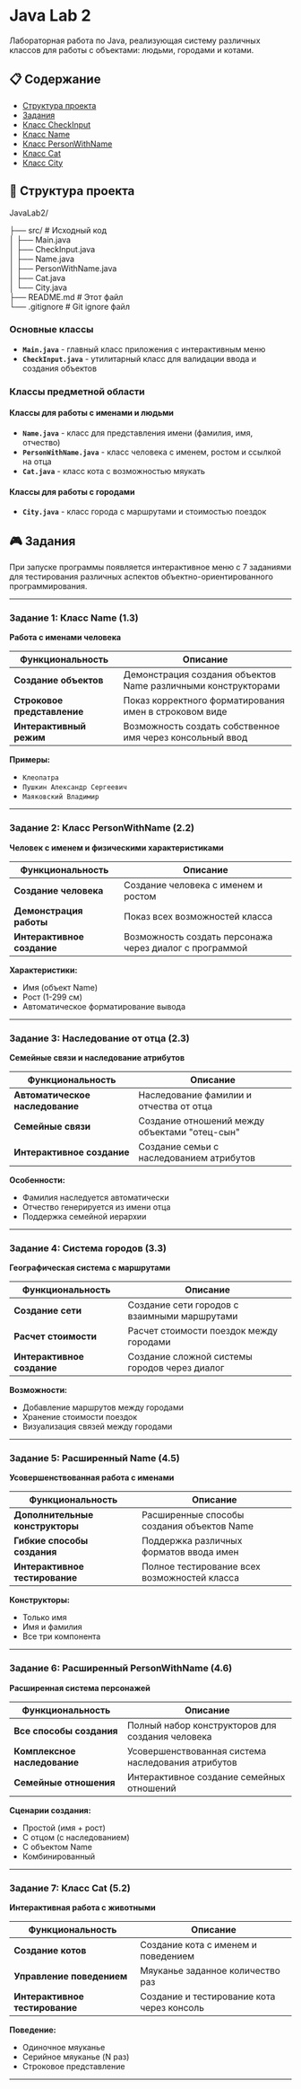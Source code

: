 # Java Lab 2

Лабораторная работа по Java, реализующая систему различных классов для работы с объектами: людьми, городами и котами.

## 📋 Содержание

- [Структура проекта](#структура-проекта)
- [Задания](#задания)
- [Класс CheckInput](#Класс-CheckInput)
- [Класс Name](#Класс-Name)
- [Класс PersonWithName](#Класс-PersonWithName)
- [Класс Cat](#Класс-Cat)
- [Класс City](#Класс-City)

## 📁 Структура проекта

JavaLab2/

├── src/ # Исходный код  
│ ├── Main.java  
│ ├── CheckInput.java  
│ ├── Name.java  
│ ├── PersonWithName.java  
│ ├── Cat.java  
│ └── City.java  
├── README.md # Этот файл  
└── .gitignore # Git ignore файл  

### Основные классы

- **`Main.java`** - главный класс приложения с интерактивным меню
- **`CheckInput.java`** - утилитарный класс для валидации ввода и создания объектов

### Классы предметной области

#### Классы для работы с именами и людьми
- **`Name.java`** - класс для представления имени (фамилия, имя, отчество)
- **`PersonWithName.java`** - класс человека с именем, ростом и ссылкой на отца
- **`Cat.java`** - класс кота с возможностью мяукать

#### Классы для работы с городами
- **`City.java`** - класс города с маршрутами и стоимостью поездок


## 🎮 Задания

При запуске программы появляется интерактивное меню с 7 заданиями для тестирования различных аспектов объектно-ориентированного программирования.

---

### Задание 1: Класс Name (1.3)

**Работа с именами человека**

| Функциональность | Описание |
|------------------|----------|
| **Создание объектов** | Демонстрация создания объектов Name различными конструкторами |
| **Строковое представление** | Показ корректного форматирования имен в строковом виде |
| **Интерактивный режим** | Возможность создать собственное имя через консольный ввод |

**Примеры:**
- `Клеопатра`
- `Пушкин Александр Сергеевич` 
- `Маяковский Владимир`

---

### Задание 2: Класс PersonWithName (2.2)

**Человек с именем и физическими характеристиками**

| Функциональность | Описание |
|------------------|----------|
| **Создание человека** | Создание человека с именем и ростом |
| **Демонстрация работы** | Показ всех возможностей класса |
| **Интерактивное создание** | Возможность создать персонажа через диалог с программой |

**Характеристики:**
- Имя (объект Name)
- Рост (1-299 см)
- Автоматическое форматирование вывода

---

### Задание 3: Наследование от отца (2.3)

**Семейные связи и наследование атрибутов**

| Функциональность | Описание |
|------------------|----------|
| **Автоматическое наследование** | Наследование фамилии и отчества от отца |
| **Семейные связи** | Создание отношений между объектами "отец-сын" |
| **Интерактивное создание** | Создание семьи с наследованием атрибутов |

**Особенности:**
- Фамилия наследуется автоматически
- Отчество генерируется из имени отца
- Поддержка семейной иерархии

---

### Задание 4: Система городов (3.3)

**Географическая система с маршрутами**

| Функциональность | Описание |
|------------------|----------|
| **Создание сети** | Создание сети городов с взаимными маршрутами |
| **Расчет стоимости** | Расчет стоимости поездок между городами |
| **Интерактивное создание** | Создание сложной системы городов через диалог |

**Возможности:**
- Добавление маршрутов между городами
- Хранение стоимости поездок
- Визуализация связей между городами

---

### Задание 5: Расширенный Name (4.5)

**Усовершенствованная работа с именами**

| Функциональность | Описание |
|------------------|----------|
| **Дополнительные конструкторы** | Расширенные способы создания объектов Name |
| **Гибкие способы создания** | Поддержка различных форматов ввода имен |
| **Интерактивное тестирование** | Полное тестирование всех возможностей класса |

**Конструкторы:**
- Только имя
- Имя и фамилия  
- Все три компонента

---

### Задание 6: Расширенный PersonWithName (4.6)

**Расширенная система персонажей**

| Функциональность | Описание |
|------------------|----------|
| **Все способы создания** | Полный набор конструкторов для создания человека |
| **Комплексное наследование** | Усовершенствованная система наследования атрибутов |
| **Семейные отношения** | Интерактивное создание семейных отношений |

**Сценарии создания:**
- Простой (имя + рост)
- С отцом (с наследованием)
- С объектом Name
- Комбинированный

---

### Задание 7: Класс Cat (5.2)

**Интерактивная работа с животными**

| Функциональность | Описание |
|------------------|----------|
| **Создание котов** | Создание кота с именем и поведением |
| **Управление поведением** | Мяуканье заданное количество раз |
| **Интерактивное тестирование** | Создание и тестирование кота через консоль |

**Поведение:**
- Одиночное мяуканье
- Серийное мяуканье (N раз)
- Строковое представление

---











